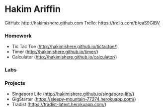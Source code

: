# Hakim Ariffin

GitHub: http://hakimishere.github.com
Trello: https://trello.com/b/eaS9GIBV

### Homework 
* Tic Tac Toe (http://hakimishere.github.io/tictactoe/)
* Timer (http://hakimishere.github.io/timer/)
* Calculator (http://hakimishere.github.io/calculator/)

### Labs

### Projects 
* Singapore Life (http://hakimishere.github.io/singapore-life/)
* GigStarter (https://sleepy-mountain-77274.herokuapp.com/)
* Tradist (https://tradist-latest.herokuapp.com/)
